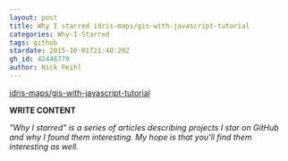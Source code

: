 ```yaml
---
layout: post
title: Why I starred idris-maps/gis-with-javascript-tutorial
categories: Why-I-Starred
tags: github
stardate: 2015-10-01T21:40:20Z
gh_id: 42448779
author: Nick Peihl
---
```


[idris-maps/gis-with-javascript-tutorial](https://github.com/idris-maps/gis-with-javascript-tutorial)

**WRITE CONTENT**

*"Why I starred" is a series of articles describing projects I star on GitHub and why I found them interesting. My hope is that you'll find them interesting as well.*

